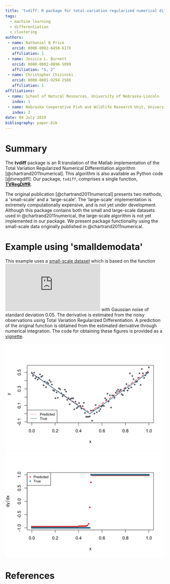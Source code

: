 ```yaml
---
title: 'tvdiff: R package for total-variation regularized numerical differentiation for noisy, nonsmooth data'
tags:
  - machine learning
  - differentiation
  - clustering
authors:
 - name: Nathaniel B Price
   orcid: 0000-0002-6450-617X
   affiliation: 1
 - name: Jessica L. Burnett
   orcid: 0000-0002-0896-5099
   affiliation: "1, 2"
 - name: Christopher Chizinski
   orcid: 0000-0001-9294-2588
   affiliation: 1
affiliations:
 - name: School of Natural Resources, University of Nebraska-Lincoln
   index: 1
 - name: Nebraska Cooperative Fish and Wildlife Research Unit, University of Nebraska-Lincoln
   index: 2
date: 04 July 2019
bibliography: paper.bib
---
```


# Summary   
The **tvdiff** package is an R translation of the Matlab implementation of the Total Variation Regularized Numerical Differentiation algorithm [@chartrand2011numerical]. This algorithm is also available as Python code [@tvregdiff]. Our package, `tvdiff`, comprises a single function, [__TVRegDiffR__](https://github.com/natbprice/tvdiff/blob/master/R/TVRegDiffR.R). 

The original publication [@chartrand2011numerical] presents two methods, a 'small-scale' and a 'large-scale'. The 'large-scale' implementation is extremely computationally expensive, and is not yet under development. Although this package contains both the small and large-scale datasets used in @chartrand2011numerical, the large-scale algorithm is not yet implemented in our package. We present package functionality using the small-scale data originally published in @chartrand2011numerical.

# Example using 'smalldemodata'  
This example uses a [small-scale dataset](/data-raw/smalldemodata.csv) which is based on the function ![f(x) = \\mid x - 0.5\\mid](https://latex.codecogs.com/png.latex?f%28x%29%20%3D%20%5Cmid%20x%20-%200.5%20%5Cmid "f(x) = \\mid x - 0.5 \\mid") with Gaussian noise of standard deviation 0.05. The derivative is estimated from the noisy observations using Total Variation Regularized Differentiation. A prediction of the original function is obtained from the estimated derivative through numerical integration. The code for obtaining these figures is provided as a [vignette](/vignettes/example.Rmd).

<img src= "/man/figures/README-plot-1.svg"><img src= "/man/figures/README-plot-2.svg">


# References
